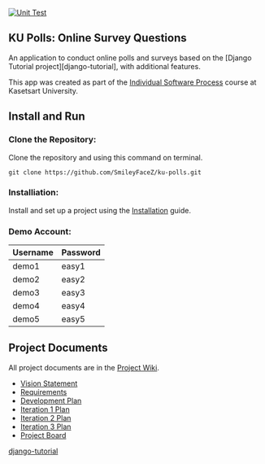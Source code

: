 [![Unit Test](https://github.com/SmileyFaceZ/ku-polls/actions/workflows/python-app.yml/badge.svg)](https://github.com/SmileyFaceZ/ku-polls/actions/workflows/python-app.yml)

## KU Polls: Online Survey Questions 

An application to conduct online polls and surveys based
on the [Django Tutorial project][django-tutorial], with
additional features.

This app was created as part of the [Individual Software Process](
https://cpske.github.io/ISP) course at Kasetsart University.

## Install and Run

### Clone the Repository:
Clone the repository and using this command on terminal.
```commandline
git clone https://github.com/SmileyFaceZ/ku-polls.git
```

### Installiation:

Install and set up a project using the [Installation](Installation.md) guide.

### Demo Account:
| Username | Password |
|----------|----------|
| demo1    | easy1    |
| demo2    | easy2    |
| demo3    | easy3    |
| demo4    | easy4    |
| demo5    | easy5    |

## Project Documents

All project documents are in the [Project Wiki](../../wiki/Home).

- [Vision Statement](../../wiki/Vision%20Statement)
- [Requirements](../../wiki/Requirements)
- [Development Plan](../../wiki/Development-Plan)
- [Iteration 1 Plan](../../wiki/Iteration-1-Plan)
- [Iteration 2 Plan](../../wiki/Iteration-2-Plan)
- [Iteration 3 Plan](../../wiki/Iteration-3-Plan)
- [Project Board](../../projects?query=is%3Aopen)

[django-tutorial](https://docs.djangoproject.com/en/4.1/intro/tutorial01/)